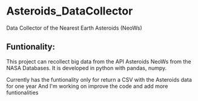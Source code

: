 # Asteroids_DataCollector
Data Collector of the Nearest Earth Asteroids (NeoWs)

## Funtionality:
This project can recollect big data from the API Asteroids NeoWs from the NASA Databases.
It is developed in python with pandas, numpy.

Currently has the funtionality only for return a CSV with the Asteroids data for one year
And I'm working on improve the code and add more funtionalities
